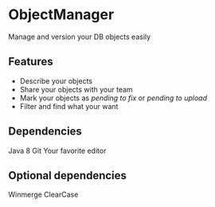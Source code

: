 # ObjectManager

Manage and version your DB objects easily

## Features

- Describe your objects
- Share your objects with your team
- Mark your objects as _pending to fix_ or _pending to upload_
- Filter and find what your want

## Dependencies

Java 8
Git
Your favorite editor

## Optional dependencies

Winmerge
ClearCase
